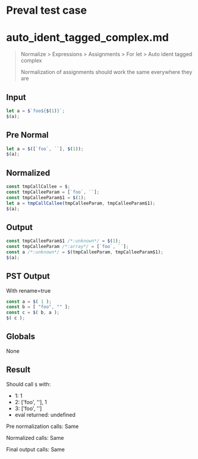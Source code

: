 # Preval test case

# auto_ident_tagged_complex.md

> Normalize > Expressions > Assignments > For let > Auto ident tagged complex
>
> Normalization of assignments should work the same everywhere they are

## Input

`````js filename=intro
let a = $`foo${$(1)}`;
$(a);
`````

## Pre Normal


`````js filename=intro
let a = $([`foo`, ``], $(1));
$(a);
`````

## Normalized


`````js filename=intro
const tmpCallCallee = $;
const tmpCalleeParam = [`foo`, ``];
const tmpCalleeParam$1 = $(1);
let a = tmpCallCallee(tmpCalleeParam, tmpCalleeParam$1);
$(a);
`````

## Output


`````js filename=intro
const tmpCalleeParam$1 /*:unknown*/ = $(1);
const tmpCalleeParam /*:array*/ = [`foo`, ``];
const a /*:unknown*/ = $(tmpCalleeParam, tmpCalleeParam$1);
$(a);
`````

## PST Output

With rename=true

`````js filename=intro
const a = $( 1 );
const b = [ "foo", "" ];
const c = $( b, a );
$( c );
`````

## Globals

None

## Result

Should call `$` with:
 - 1: 1
 - 2: ['foo', ''], 1
 - 3: ['foo', '']
 - eval returned: undefined

Pre normalization calls: Same

Normalized calls: Same

Final output calls: Same
